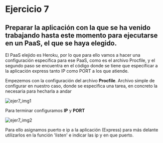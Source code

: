 # Ejercicio 7

## Preparar la aplicación con la que se ha venido trabajando hasta este momento para ejecutarse en un PaaS, el que se haya elegido.

El PaaS elejido es Heroku, por lo que para ello vamos a hacer una configuración específica para ese PaaS, como es el archivo Procfile, y el segundo paso se encuentra en el código donde se tiene que especificar a la aplicación express tanto IP como PORT a los que atiende.

Empezemos con la configuración del archivo **Procfile**.
Archivo simple de configurar en nuestro caso, donde se especifica una tarea, en concreto la necesaria para hecharla a andar

![ejer7_img1](http://googledrive.com/host/0B5Yam2FWqtZPOUY1RGEyY1ZKLXM/Ejercicio7_1.png)

Para terminar configuramos **IP** y **PORT**

![ejer7_img2](http://googledrive.com/host/0B5Yam2FWqtZPOUY1RGEyY1ZKLXM/Ejercicio7_2.png)

Para ello asignamos puerto e ip a la aplicación (Express) para más delante utilizarlos en la función 'listen' e indicar las ip y en que puerto.